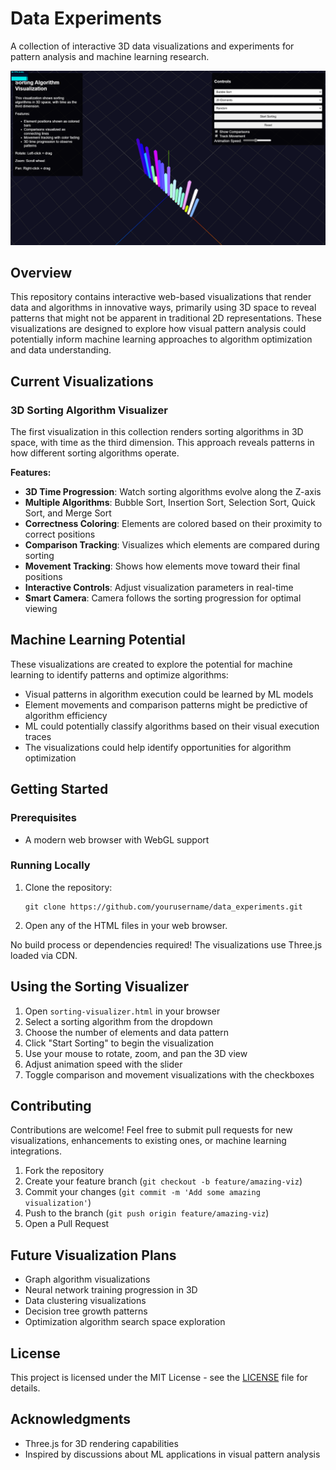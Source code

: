 # Data Experiments

A collection of interactive 3D data visualizations and experiments for pattern analysis and machine learning research.

![3D Sorting Visualization](screenshots/sorting-demo.png)

## Overview

This repository contains interactive web-based visualizations that render data and algorithms in innovative ways, primarily using 3D space to reveal patterns that might not be apparent in traditional 2D representations. These visualizations are designed to explore how visual pattern analysis could potentially inform machine learning approaches to algorithm optimization and data understanding.

## Current Visualizations

### 3D Sorting Algorithm Visualizer

The first visualization in this collection renders sorting algorithms in 3D space, with time as the third dimension. This approach reveals patterns in how different sorting algorithms operate.

**Features:**
- **3D Time Progression**: Watch sorting algorithms evolve along the Z-axis
- **Multiple Algorithms**: Bubble Sort, Insertion Sort, Selection Sort, Quick Sort, and Merge Sort
- **Correctness Coloring**: Elements are colored based on their proximity to correct positions
- **Comparison Tracking**: Visualizes which elements are compared during sorting
- **Movement Tracking**: Shows how elements move toward their final positions
- **Interactive Controls**: Adjust visualization parameters in real-time
- **Smart Camera**: Camera follows the sorting progression for optimal viewing

## Machine Learning Potential

These visualizations are created to explore the potential for machine learning to identify patterns and optimize algorithms:

- Visual patterns in algorithm execution could be learned by ML models
- Element movements and comparison patterns might be predictive of algorithm efficiency
- ML could potentially classify algorithms based on their visual execution traces
- The visualizations could help identify opportunities for algorithm optimization

## Getting Started

### Prerequisites

- A modern web browser with WebGL support

### Running Locally

1. Clone the repository:
   ```
   git clone https://github.com/yourusername/data_experiments.git
   ```

2. Open any of the HTML files in your web browser.

No build process or dependencies required! The visualizations use Three.js loaded via CDN.

## Using the Sorting Visualizer

1. Open `sorting-visualizer.html` in your browser
2. Select a sorting algorithm from the dropdown
3. Choose the number of elements and data pattern
4. Click "Start Sorting" to begin the visualization
5. Use your mouse to rotate, zoom, and pan the 3D view
6. Adjust animation speed with the slider
7. Toggle comparison and movement visualizations with the checkboxes

## Contributing

Contributions are welcome! Feel free to submit pull requests for new visualizations, enhancements to existing ones, or machine learning integrations.

1. Fork the repository
2. Create your feature branch (`git checkout -b feature/amazing-viz`)
3. Commit your changes (`git commit -m 'Add some amazing visualization'`)
4. Push to the branch (`git push origin feature/amazing-viz`)
5. Open a Pull Request

## Future Visualization Plans

- Graph algorithm visualizations
- Neural network training progression in 3D
- Data clustering visualizations
- Decision tree growth patterns
- Optimization algorithm search space exploration

## License

This project is licensed under the MIT License - see the [LICENSE](LICENSE) file for details.

## Acknowledgments

- Three.js for 3D rendering capabilities
- Inspired by discussions about ML applications in visual pattern analysis
